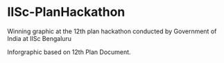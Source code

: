 # IISc-PlanHackathon
Winning graphic at the 12th plan hackathon conducted by Government of India at IISc Bengaluru

Inforgraphic based on 12th Plan Document. 
